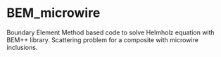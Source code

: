 # BEM_microwire
Boundary Element Method based code to solve Helmholz equation with BEM++ library. Scattering problem for a composite with microwire inclusions.
